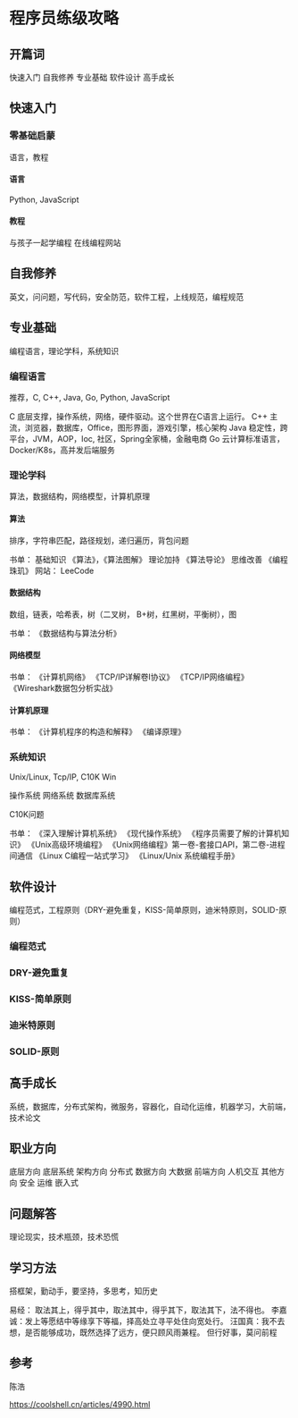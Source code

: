 # 程序员练级攻略

## 开篇词

快速入门
自我修养
专业基础
软件设计
高手成长

## 快速入门

### 零基础启蒙

语言，教程

#### 语言

Python, JavaScript

#### 教程

与孩子一起学编程
在线编程网站

## 自我修养

英文，问问题，写代码，安全防范，软件工程，上线规范，编程规范

## 专业基础

编程语言，理论学科，系统知识

### 编程语言

推荐，C, C++, Java, Go, Python, JavaScript

C 底层支撑，操作系统，网络，硬件驱动。这个世界在C语言上运行。
C++ 主流，浏览器，数据库，Office，图形界面，游戏引擎，核心架构
Java 稳定性，跨平台，JVM，AOP，Ioc, 社区，Spring全家桶，金融电商
Go 云计算标准语言，Docker/K8s，高并发后端服务

### 理论学科

算法，数据结构，网络模型，计算机原理

#### 算法

排序，字符串匹配，路径规划，递归遍历，背包问题

书单：
基础知识
    《算法》，《算法图解》
理论加持
    《算法导论》
思维改善
    《编程珠玑》
网站：
    LeeCode

#### 数据结构

数组，链表，哈希表，树（二叉树， B+树，红黑树，平衡树），图

书单：
    《数据结构与算法分析》

#### 网络模型

书单：
    《计算机网络》
    《TCP/IP详解卷I协议》
    《TCP/IP网络编程》
    《Wireshark数据包分析实战》

#### 计算机原理

书单：
    《计算机程序的构造和解释》
    《编译原理》


### 系统知识

Unix/Linux, Tcp/IP, C10K
Win

操作系统
网络系统
数据库系统

C10K问题

书单：
    《深入理解计算机系统》
    《现代操作系统》
    《程序员需要了解的计算机知识》
    《Unix高级环境编程》
    《Unix网络编程》第一卷-套接口API，第二卷-进程间通信
    《Linux C编程一站式学习》
    《Linux/Unix 系统编程手册》

## 软件设计

编程范式，工程原则（DRY-避免重复，KISS-简单原则，迪米特原则，SOLID-原则）

### 编程范式
### DRY-避免重复
### KISS-简单原则
### 迪米特原则
### SOLID-原则

## 高手成长

系统，数据库，分布式架构，微服务，容器化，自动化运维，机器学习，大前端，技术论文

## 职业方向

底层方向
    底层系统
架构方向
    分布式
数据方向
    大数据
前端方向
    人机交互
其他方向
    安全
    运维
    嵌入式

## 问题解答

理论现实，技术瓶颈，技术恐慌

## 学习方法

搭框架，勤动手，要坚持，多思考，知历史

易经： 取法其上，得乎其中，取法其中，得乎其下，取法其下，法不得也。
李嘉诚：发上等愿结中等缘享下等福，择高处立寻平处住向宽处行。
汪国真：我不去想，是否能够成功，既然选择了远方，便只顾风雨兼程。
但行好事，莫问前程

## 参考

陈浩

https://coolshell.cn/articles/4990.html